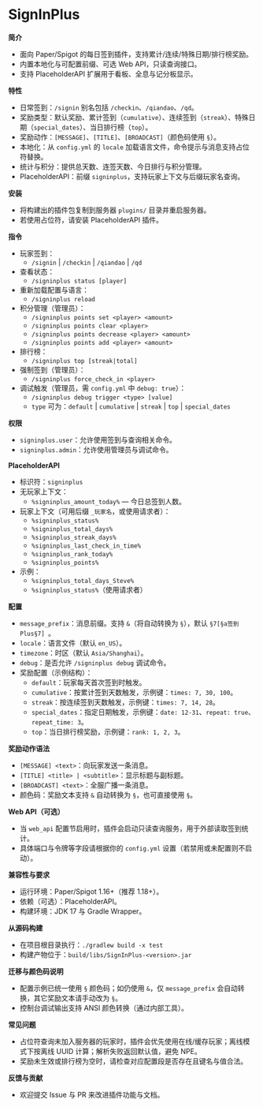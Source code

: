 # SignInPlus

**简介**
- 面向 Paper/Spigot 的每日签到插件，支持累计/连续/特殊日期/排行榜奖励。
- 内置本地化与可配置前缀、可选 Web API，只读查询接口。
- 支持 PlaceholderAPI 扩展用于看板、全息与记分板显示。

**特性**
- 日常签到：`/signin` 别名包括 `/checkin`、`/qiandao`、`/qd`。
- 奖励类型：默认奖励、累计签到（`cumulative`）、连续签到（`streak`）、特殊日期（`special_dates`）、当日排行榜（`top`）。
- 奖励动作：`[MESSAGE]`、`[TITLE]`、`[BROADCAST]`（颜色码使用 `§`）。
- 本地化：从 `config.yml` 的 `locale` 加载语言文件，命令提示与消息支持占位符替换。
- 统计与积分：提供总天数、连签天数、今日排行与积分管理。
- PlaceholderAPI：前缀 `signinplus`，支持玩家上下文与后缀玩家名查询。

**安装**
- 将构建出的插件包复制到服务器 `plugins/` 目录并重启服务器。
- 若使用占位符，请安装 PlaceholderAPI 插件。

**指令**
- 玩家签到：
  - `/signin` | `/checkin` | `/qiandao` | `/qd`
- 查看状态：
  - `/signinplus status [player]`
- 重新加载配置与语言：
  - `/signinplus reload`
- 积分管理（管理员）：
  - `/signinplus points set <player> <amount>`
  - `/signinplus points clear <player>`
  - `/signinplus points decrease <player> <amount>`
  - `/signinplus points add <player> <amount>`
- 排行榜：
  - `/signinplus top [streak|total]`
- 强制签到（管理员）：
  - `/signinplus force_check_in <player>`
- 调试触发（管理员，需 `config.yml` 中 `debug: true`）：
  - `/signinplus debug trigger <type> [value]`
  - `type` 可为：`default` | `cumulative` | `streak` | `top` | `special_dates`

**权限**
- `signinplus.user`：允许使用签到与查询相关命令。
- `signinplus.admin`：允许使用管理员与调试命令。

**PlaceholderAPI**
- 标识符：`signinplus`
- 无玩家上下文：
  - ``%signinplus_amount_today%`` — 今日总签到人数。
- 玩家上下文（可用后缀 `_玩家名`，或使用请求者）：
  - ``%signinplus_status%``
  - ``%signinplus_total_days%``
  - ``%signinplus_streak_days%``
  - ``%signinplus_last_check_in_time%``
  - ``%signinplus_rank_today%``
  - ``%signinplus_points%``
- 示例：
  - ``%signinplus_total_days_Steve%``
  - ``%signinplus_status%``（使用请求者）

**配置**
- `message_prefix`：消息前缀。支持 `&`（将自动转换为 `§`），默认 `§7[§a签到Plus§7] `。
- `locale`：语言文件（默认 `en_US`）。
- `timezone`：时区（默认 `Asia/Shanghai`）。
- `debug`：是否允许 `/signinplus debug` 调试命令。
- 奖励配置（示例结构）：
  - `default`：玩家每天首次签到时触发。
  - `cumulative`：按累计签到天数触发，示例键：`times: 7, 30, 100`。
  - `streak`：按连续签到天数触发，示例键：`times: 7, 14, 28`。
  - `special_dates`：指定日期触发，示例键：`date: 12-31`、`repeat: true`、`repeat_time: 3`。
  - `top`：当日排行榜奖励，示例键：`rank: 1, 2, 3`。

**奖励动作语法**
- `[MESSAGE] <text>`：向玩家发送一条消息。
- `[TITLE] <title> | <subtitle>`：显示标题与副标题。
- `[BROADCAST] <text>`：全服广播一条消息。
- 颜色码：奖励文本支持 `&` 自动转换为 `§`，也可直接使用 `§`。

**Web API（可选）**
- 当 `web_api` 配置节启用时，插件会启动只读查询服务，用于外部读取签到统计。
- 具体端口与令牌等字段请根据你的 `config.yml` 设置（若禁用或未配置则不启动）。

**兼容性与要求**
- 运行环境：Paper/Spigot 1.16+（推荐 1.18+）。
- 依赖（可选）：PlaceholderAPI。
- 构建环境：JDK 17 与 Gradle Wrapper。

**从源码构建**
- 在项目根目录执行：``./gradlew build -x test``
- 构建产物位于：`build/libs/SignInPlus-<version>.jar`

**迁移与颜色码说明**
- 配置示例已统一使用 `§` 颜色码；如仍使用 `&`，仅 `message_prefix` 会自动转换，其它奖励文本请手动改为 `§`。
- 控制台调试输出支持 ANSI 颜色转换（通过内部工具）。

**常见问题**
- 占位符查询未加入服务器的玩家时，插件会优先使用在线/缓存玩家；离线模式下按离线 UUID 计算；解析失败返回默认值，避免 NPE。
- 奖励未生效或排行榜为空时，请检查对应配置段是否存在且键名与值合法。

**反馈与贡献**
- 欢迎提交 Issue 与 PR 来改进插件功能与文档。